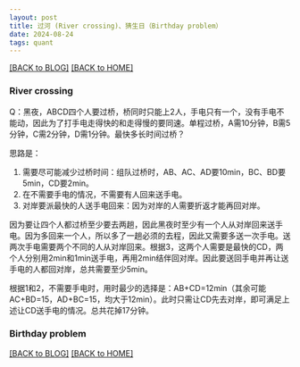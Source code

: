 ```yaml
---
layout: post
title: 过河 (River crossing)、猜生日（Birthday problem）
date: 2024-08-24
tags: quant
---
```


[[BACK to BLOG]](../another-page.html) [[BACK to HOME]](../)

### River crossing

Q：黑夜，ABCD四个人要过桥，桥同时只能上2人，手电只有一个，没有手电不能动，因此为了打手电走得快的和走得慢的要同速。单程过桥，A需10分钟，B需5分钟，C需2分钟，D需1分钟。最快多长时间过桥？

思路是：
1. 需要尽可能减少过桥时间：组队过桥时，AB、AC、AD要10min，BC、BD要5min，CD要2min。
2. 在不需要手电的情况，不需要有人回来送手电。
3. 对岸要派最快的人送手电回来：因为对岸的人需要折返才能再回对岸。

因为要让四个人都过桥至少要去两趟，因此黑夜时至少有一个人从对岸回来送手电。因为多回来一个人，所以多了一趟必须的去程，因此又需要多送一次手电。送两次手电需要两个不同的人从对岸回来。根据3，这两个人需要是最快的CD，两个人分别用2min和1min送手电，再用2min结伴回对岸。因此要送回手电并再让送手电的人都回对岸，总共需要至少5min。

根据1和2，不需要手电时，用时最少的选择是：AB+CD=12min（其余可能AC+BD=15，AD+BC=15，均大于12min）。此时只需让CD先去对岸，即可满足上述让CD送手电的情况。总共花掉17分钟。

### Birthday problem




[[BACK to BLOG]](../another-page.html) [[BACK to HOME]](../)